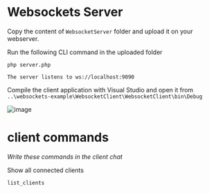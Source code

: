 # Websockets Server
Copy the content of `WebsocketServer` folder and upload it on your webserver.

Run the following CLI command in the uploaded folder
```cli
php server.php
```
```
The server listens to ws://localhost:9090
```


Compile the client application with Visual Studio and open it from `..\websockets-example\WebsocketClient\WebsocketClient\bin\Debug`


![image](https://github.com/CyberMist2/websockets-example/assets/7664922/674a313b-7248-4a15-8008-3a02447baf47)

# client commands
*Write these commands in the client chat*

Show all connected clients
```
list_clients
```
